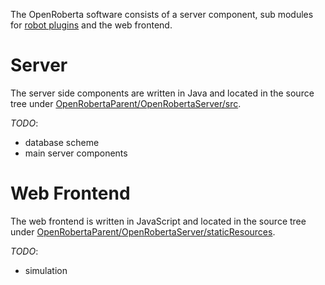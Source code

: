 The OpenRoberta software consists of a server component, sub modules for [robot plugins](https://github.com/OpenRoberta/robertalab/wiki/Plugin-Structure-for-Robots) and the web frontend.

# Server
The server side components are written in Java and located in the source tree under [OpenRobertaParent/OpenRobertaServer/src](https://github.com/OpenRoberta/robertalab/tree/develop/OpenRobertaParent/OpenRobertaServer/src).

_TODO_:
* database scheme
* main server components

# Web Frontend
The web frontend is written in JavaScript and located in the source tree under [OpenRobertaParent/OpenRobertaServer/staticResources](https://github.com/OpenRoberta/robertalab/tree/develop/OpenRobertaParent/OpenRobertaServer/staticResources).

_TODO_:
* simulation
